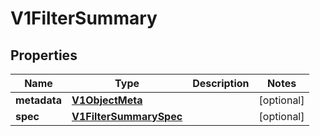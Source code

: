 # V1FilterSummary

## Properties
Name | Type | Description | Notes
------------ | ------------- | ------------- | -------------
**metadata** | [**V1ObjectMeta**](V1ObjectMeta.md) |  |  [optional]
**spec** | [**V1FilterSummarySpec**](V1FilterSummarySpec.md) |  |  [optional]
